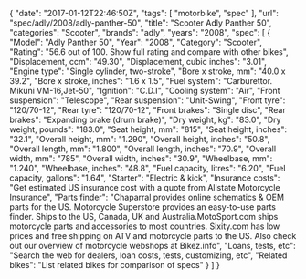 {
    "date": "2017-01-12T22:46:50Z",
    "tags": [
        "motorbike",
        "spec"
    ],
    "url": "spec\/adly\/2008\/adly-panther-50",
    "title": "Scooter Adly Panther 50",
    "categories": "Scooter",
    "brands": "adly",
    "years": "2008",
    "spec": [
        {
            "Model": "Adly Panther 50",
            "Year": "2008",
            "Category": "Scooter",
            "Rating": "56.6 out of 100. Show full rating and compare with other bikes",
            "Displacement, ccm": "49.30",
            "Displacement, cubic inches": "3.01",
            "Engine type": "Single cylinder, two-stroke",
            "Bore x stroke, mm": "40.0 x 39.2",
            "Bore x stroke, inches": "1.6 x 1.5",
            "Fuel system": "Carburettor. Mikuni VM-16,Jet-50",
            "Ignition": "C.D.I",
            "Cooling system": "Air",
            "Front suspension": "Telescope",
            "Rear suspension": "Unit-Swing",
            "Front tyre": "120\/70-12",
            "Rear tyre": "120\/70-12",
            "Front brakes": "Single disc",
            "Rear brakes": "Expanding brake (drum brake)",
            "Dry weight, kg": "83.0",
            "Dry weight, pounds": "183.0",
            "Seat height, mm": "815",
            "Seat height, inches": "32.1",
            "Overall height, mm": "1.290",
            "Overall height, inches": "50.8",
            "Overall length, mm": "1.800",
            "Overall length, inches": "70.9",
            "Overall width, mm": "785",
            "Overall width, inches": "30.9",
            "Wheelbase, mm": "1.240",
            "Wheelbase, inches": "48.8",
            "Fuel capacity, litres": "6.20",
            "Fuel capacity, gallons": "1.64",
            "Starter": "Electric & kick",
            "Insurance costs": "Get estimated US insurance cost with a quote from Allstate Motorcycle Insurance",
            "Parts finder": "Chaparral provides online schematics & OEM parts for the US.   Motorcycle Superstore provides an easy-to-use parts finder. Ships to the US, Canada, UK and Australia.MotoSport.com ships motorcycle parts and accessories to most countries.    Sixity.com has low prices and free shipping on ATV and motorcycle parts to the US. Also check out our overview of motorcycle webshops at Bikez.info",
            "Loans, tests, etc": "Search the web for dealers, loan costs, tests, customizing, etc",
            "Related bikes": "List related bikes for comparison of specs"
        }
    ]
}